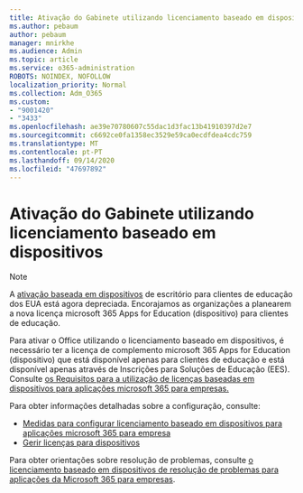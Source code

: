 ```yaml
---
title: Ativação do Gabinete utilizando licenciamento baseado em dispositivos
ms.author: pebaum
author: pebaum
manager: mnirkhe
ms.audience: Admin
ms.topic: article
ms.service: o365-administration
ROBOTS: NOINDEX, NOFOLLOW
localization_priority: Normal
ms.collection: Adm_O365
ms.custom:
- "9001420"
- "3433"
ms.openlocfilehash: ae39e70780607c55dac1d3fac13b41910397d2e7
ms.sourcegitcommit: c6692ce0fa1358ec3529e59ca0ecdfdea4cdc759
ms.translationtype: MT
ms.contentlocale: pt-PT
ms.lasthandoff: 09/14/2020
ms.locfileid: "47697892"
---
```

# <a name="activating-office-using-device-based-licensing"></a>Ativação do Gabinete utilizando licenciamento baseado em dispositivos

> [!NOTE]
> A [ativação baseada em dispositivos](https://aka.ms/officedba) de escritório para clientes de educação dos EUA está agora depreciada. Encorajamos as organizações a planearem a nova licença microsoft 365 Apps for Education (dispositivo) para clientes de educação.

Para ativar o Office utilizando o licenciamento baseado em dispositivos, é necessário ter a licença de complemento microsoft 365 Apps for Education (dispositivo) que está disponível apenas para clientes de educação e está disponível apenas através de Inscrições para Soluções de Educação (EES). Consulte [os Requisitos para a utilização de licenças baseadas em dispositivos para aplicações microsoft 365 para empresas.](https://docs.microsoft.com/deployoffice/device-based-licensing#requirements-for-using-device-based-licensing-for-microsoft-365-apps-for-enterprise)


Para obter informações detalhadas sobre a configuração, consulte:

- [Medidas para configurar licenciamento baseado em dispositivos para aplicações microsoft 365 para empresa](https://docs.microsoft.com/deployoffice/device-based-licensing#steps-to-configure-device-based-licensing-for-microsoft-365-apps-for-enterprise)
- [Gerir licenças para dispositivos](https://docs.microsoft.com/microsoft-365/admin/misc/manage-licenses-for-devices)

Para obter orientações sobre resolução de problemas, consulte [o licenciamento baseado em dispositivos de resolução de problemas para aplicações da Microsoft 365 para empresas](https://docs.microsoft.com/deployoffice/device-based-licensing#troubleshoot-device-based-licensing-for-microsoft-365-apps-for-enterprise).
